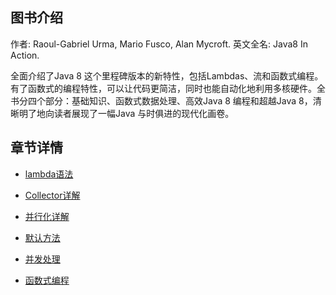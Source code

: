 ## 图书介绍

作者: Raoul-Gabriel Urma, Mario Fusco, Alan Mycroft. 英文全名: Java8 In Action.

全面介绍了Java 8 这个里程碑版本的新特性，包括Lambdas、流和函数式编程。有了函数式的编程特性，可以让代码更简洁，同时也能自动化地利用多核硬件。全书分四个部分：基础知识、函数式数据处理、高效Java 8 编程和超越Java 8，清晰明了地向读者展现了一幅Java 与时俱进的现代化画卷。

## 章节详情

* [lambda语法](https://github.com/cai123nb/PersonalNote/blob/master/books/java8/Lambda.md)

* [Collector详解](https://github.com/cai123nb/PersonalNote/blob/master/books/java8/Collector.md)

* [并行化详解](https://github.com/cai123nb/PersonalNote/blob/master/books/java8/Parallel.md)

* [默认方法](https://github.com/cai123nb/PersonalNote/blob/master/books/java8/Default.md)

* [并发处理](https://github.com/cai123nb/PersonalNote/blob/master/books/java8/CompletetableFuture.md)

* [函数式编程](https://github.com/cai123nb/PersonalNote/blob/master/books/java8/FunctionalProgramming.md)


